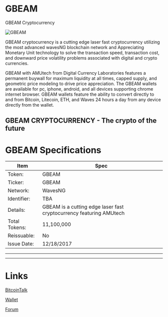 # GBEAM
GBEAM Cryptocurrency


![GBEAM](https://image.ibb.co/fvFvX6/Logo_1513625751682.jpg)


GBEAM cryptocurrency is a cutting edge  laser fast cryptocurrency utilizing the most advanced wavesNG blockchain network and Appreciating Monetary Unit technology to solve the transaction speed, transaction cost, and downward price volatility problems associated with digital and crypto currencies.

GBEAM with AMUtech from Digital Currency Laboratories features a permanent buywall for maximum liquidity at all times, capped supply, and geometric price modeling to drive price appreciation. The GBEAM wallets are available for pc, iphone, android, and all devices supporting chrome internet browser. GBEAM wallets feature the ability to convert directly to and from Bitcoin, Litecoin, ETH, and Waves 24 hours a day from any device directly from the wallet. 

GBEAM CRYPTOCURRENCY - The crypto of the future
-----


GBEAM Specifications
=====================


Item        |  Spec     |
 --------  |  -------- 
Token:         |  GBEAM | 
Ticker:       |  GBEAM  | 
Network:       |  WavesNG    | 
Identifier:	       |  TBA |
Details:       |  GBEAM is a cutting edge laser fast cryptocurrency featuring AMUtech   | 
Total Tokens:       |  11,100,000    | 
Reissuable:       |  No   |
Issue Date:         |  12/18/2017 | 


-----

-----

Links
=====

[BitcoinTalk ](https://bitcointalk.org/index.php?topic=2610702.0)

[Wallet](https://waveswallet.io)

[Forum](http://gbeam.freeforums.net)
